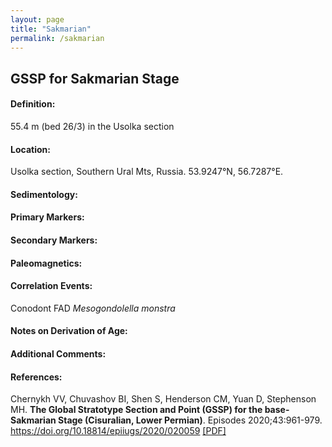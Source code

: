 ```yaml
---
layout: page
title: "Sakmarian"
permalink: /sakmarian
---
```

## GSSP for Sakmarian Stage

<h4 class="definition">Definition:</h4>
<p class="definition">55.4 m (bed 26/3) in the Usolka section</p>

#### Location:
Usolka section, Southern Ural Mts, Russia. 53.9247&deg;N, 56.7287&deg;E.

#### Sedimentology:


#### Primary Markers:


#### Secondary Markers:


#### Paleomagnetics:


#### Correlation Events:
Conodont FAD _Mesogondolella monstra_

#### Notes on Derivation of Age:


#### Additional Comments:


#### References:
Chernykh VV, Chuvashov BI, Shen S, Henderson CM, Yuan D, Stephenson MH.  **The Global Stratotype Section and Point (GSSP) for the base- Sakmarian Stage (Cisuralian, Lower Permian)**.  Episodes 2020;43:961-979.  <https://doi.org/10.18814/epiiugs/2020/020059> [[PDF]](/gssps/files/sakmarian.pdf)
